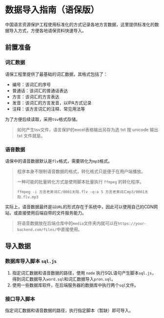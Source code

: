 # 数据导入指南（语保版）

中国语言资源保护工程使用标准化的方式记录各地方言数据，这里提供标准化的数据导入方式，方便各地语保资料快速导入。

## 前置准备

### 词汇数据

语保工程里提供了最基础的词汇数据，其格式包括了：

- 编号：该词汇的序号
- 普通话：该词汇的普通话表达
- 方言：该词汇的方言表达
- 发音：该词汇的方言发音，以IPA方式记录
- 注释：该方言词汇的注释、常见用法等

为了方便后续读取，采用`tsv`格式存储。

>  如何产生tsv文件，语言保护的excel表格输出另存为选 txt 按 unicode 输出 txt 文件就是。

### 语音数据

语保中的语音数据默认是`flv`格式，需要转化为`mp3`格式。

>  程序本身不限制语音数据的格式，转化格式只是便于在用户端播放。
>
>  一种可能的批量转化方式是使用脚本批量执行 `ffmpeg` 的转化程序。
>
>  ```shell
>  ffmpeg -i 方言老男词汇/0001太阳.flv -q:a 5 方言老男词汇mp3/0001太阳.flv.mp3
>  ```

实际上，语音数据最终是以`URL`的形式存在于系统中，因此可以使用自己的CDN网站，或直接使用后端自带的文件服务能力。

> 将语音数据放在后端仓库中的`media`文件夹内就可以在`https://your-backend.com/files/`中直接使用。

## 导入数据

### 数据库导入脚本 `sql.js`

1. 指定词汇数据和语音数据的路径，使用 `node` 执行SQL语句产生脚本`sql.js`，得到词汇数据导入`word.sql`和词汇数据导入`pron.sql`。
2. 使用一些数据库软件，在后端服务器的数据库中执行两个`sql`文件。

### 接口导入脚本

指定词汇数据和语音数据的路径，执行指定脚本（暂缺）即可导入。